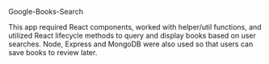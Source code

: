 Google-Books-Search

This app required React components, worked with helper/util functions, and utilized React lifecycle methods to query and display books based on user searches. Node, Express and MongoDB were also used so that users can save books to review later.